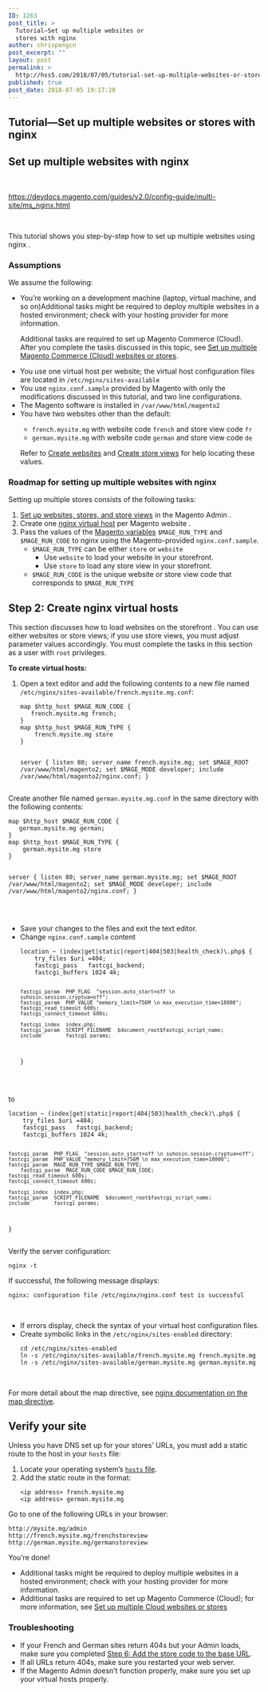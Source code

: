 ```yaml
---
ID: 1263
post_title: >
  Tutorial—Set up multiple websites or
  stores with nginx
author: chrispengcn
post_excerpt: ""
layout: post
permalink: >
  http://hss5.com/2018/07/05/tutorial-set-up-multiple-websites-or-stores-with-nginx/
published: true
post_date: 2018-07-05 19:17:28
---
```

<section class="page-intro">
<h1 class="page-heading">Tutorial—Set up multiple websites or stores with nginx</h1>
</section>
<h2 id="ms-nginx-over">Set up multiple websites with nginx</h2>
&nbsp;

<a href="https://devdocs.magento.com/guides/v2.0/config-guide/multi-site/ms_nginx.html">https://devdocs.magento.com/guides/v2.0/config-guide/multi-site/ms_nginx.html</a>

&nbsp;

This tutorial shows you step-by-step how to set up multiple websites using <span class="glossary-term" data-toggle="popover">nginx</span> .
<h3 id="assumptions">Assumptions</h3>
We assume the following:
<ul>
 	<li>You’re working on a development machine (laptop, virtual machine, and so on)Additional tasks might be required to deploy multiple websites in a hosted environment; check with your hosting provider for more information.

Additional tasks are required to set up Magento Commerce (Cloud). After you complete the tasks discussed in this topic, see <a href="https://devdocs.magento.com/guides/v2.0/cloud/project/project-multi-sites.html">Set up multiple Magento Commerce (Cloud) websites or stores</a>.</li>
 	<li>You use one virtual host per website; the virtual host configuration files are located in <code class="highlighter-rouge">/etc/nginx/sites-available</code></li>
 	<li>You use <code class="highlighter-rouge">nginx.conf.sample</code> provided by Magento with only the modifications discussed in this tutorial, and two line configurations.</li>
 	<li>The Magento software is installed in <code class="highlighter-rouge">/var/www/html/magento2</code></li>
 	<li>You have two websites other than the default:
<ul>
 	<li><code class="highlighter-rouge">french.mysite.mg</code> with website code <code class="highlighter-rouge">french</code> and store view code <code class="highlighter-rouge">fr</code></li>
 	<li><code class="highlighter-rouge">german.mysite.mg</code> with website code <code class="highlighter-rouge">german</code> and store view code <code class="highlighter-rouge">de</code></li>
</ul>
<div class="bs-callout bs-callout-tip">

Refer to <a href="https://devdocs.magento.com/guides/v2.0/config-guide/multi-site/ms_websites.html#step-2-create-websites">Create websites</a> and <a href="https://devdocs.magento.com/guides/v2.0/config-guide/multi-site/ms_websites.html#step-4-create-store-views">Create store views</a> for help locating these values.

</div></li>
</ul>
<h3 id="roadmap-for-setting-up-multiple-websites-with-nginx">Roadmap for setting up multiple websites with nginx</h3>
Setting up multiple stores consists of the following tasks:
<ol>
 	<li><a href="https://devdocs.magento.com/guides/v2.0/config-guide/multi-site/ms_websites.html">Set up websites, stores, and store views</a> in the <span class="glossary-term" data-toggle="popover">Magento Admin</span> .</li>
 	<li>Create one <a href="https://devdocs.magento.com/guides/v2.0/config-guide/multi-site/ms_nginx.html#ms-nginx-vhosts">nginx virtual host</a> per Magento <span class="glossary-term" data-toggle="popover">website</span> .</li>
 	<li>Pass the values of the <a href="https://devdocs.magento.com/guides/v2.0/config-guide/multi-site/ms_over.html">Magento variables</a> <code class="highlighter-rouge">$MAGE_RUN_TYPE</code> and <code class="highlighter-rouge">$MAGE_RUN_CODE</code> to nginx using the Magento-provided <code class="highlighter-rouge">nginx.conf.sample</code>.
<ul>
 	<li><code class="highlighter-rouge">$MAGE_RUN_TYPE</code> can be either <code class="highlighter-rouge">store</code> or <code class="highlighter-rouge">website</code>
<ul>
 	<li>Use <code class="highlighter-rouge">website</code> to load your website in your storefront.</li>
 	<li>Use <code class="highlighter-rouge">store</code> to load any store view in your storefront.</li>
</ul>
</li>
 	<li><code class="highlighter-rouge">$MAGE_RUN_CODE</code> is the unique website or store view code that corresponds to <code class="highlighter-rouge">$MAGE_RUN_TYPE</code></li>
</ul>
</li>
</ol>
<h2 id="ms-nginx-vhosts">Step 2: Create nginx virtual hosts</h2>
This section discusses how to load websites on the <span class="glossary-term" data-toggle="popover">storefront</span> . You can use either websites or store views; if you use store views, you must adjust parameter values accordingly. You must complete the tasks in this section as a user with <code class="highlighter-rouge">root</code> privileges.
<div class="collapsible active">

<b class="collapsible-title">To create virtual hosts: </b>
<div class="collapsible-content">
<ol>
 	<li>Open a text editor and add the following contents to a new file named <code class="highlighter-rouge">/etc/nginx/sites-available/french.mysite.mg.conf</code>:
<div class="highlighter-rouge">
<div class="highlight">
<div class="pre-wrap">
<pre class="highlight"><code>map $http_host $MAGE_RUN_CODE {
   french.mysite.mg french;
}
map $http_host $MAGE_RUN_TYPE {
    french.mysite.mg store
}

server {
   listen 80;
   server_name french.mysite.mg;
   set $MAGE_ROOT /var/www/html/magento2;
   set $MAGE_MODE developer;
   include /var/www/html/magento2/nginx.conf;
}
</code></pre>
</div>
</div>
</div></li>
</ol>
</div>
</div>
Create another file named <code class="highlighter-rouge">german.mysite.mg.conf</code> in the same directory with the following contents:
<div class="highlighter-rouge">
<div class="highlight">
<div class="pre-wrap">
<pre class="highlight"><code>map $http_host $MAGE_RUN_CODE {
   german.mysite.mg german;
}
map $http_host $MAGE_RUN_TYPE {
    german.mysite.mg store
}

server {
   listen 80;
   server_name german.mysite.mg;
   set $MAGE_ROOT /var/www/html/magento2;
   set $MAGE_MODE developer;
   include /var/www/html/magento2/nginx.conf;
}
</code></pre>
</div>
</div>
</div>
&nbsp;
<ul>
 	<li>Save your changes to the files and exit the text editor.</li>
 	<li>Change <code class="highlighter-rouge">nginx.conf.sample</code> content
<div class="highlighter-rouge">
<div class="highlight">
<div class="pre-wrap">
<pre class="highlight"><code>location ~ (index|get|static|report|404|503|health_check)\.php$ {
    try_files $uri =404;
    fastcgi_pass   fastcgi_backend;
    fastcgi_buffers 1024 4k;

    fastcgi_param  PHP_FLAG  "session.auto_start=off \n suhosin.session.cryptua=off";
    fastcgi_param  PHP_VALUE "memory_limit=756M \n max_execution_time=18000";
    fastcgi_read_timeout 600s;
    fastcgi_connect_timeout 600s;

    fastcgi_index  index.php;
    fastcgi_param  SCRIPT_FILENAME  $document_root$fastcgi_script_name;
    include        fastcgi_params;
}
</code></pre>
</div>
</div>
</div></li>
</ul>
&nbsp;

to
<div class="highlighter-rouge">
<div class="highlight">
<div class="pre-wrap">
<pre class="highlight"><code>location ~ (index|get|static|report|404|503|health_check)\.php$ {
    try_files $uri =404;
    fastcgi_pass   fastcgi_backend;
    fastcgi_buffers 1024 4k;

    fastcgi_param  PHP_FLAG  "session.auto_start=off \n suhosin.session.cryptua=off";
    fastcgi_param  PHP_VALUE "memory_limit=756M \n max_execution_time=18000";
    fastcgi_param  MAGE_RUN_TYPE $MAGE_RUN_TYPE;
	    fastcgi_param  MAGE_RUN_CODE $MAGE_RUN_CODE;
    fastcgi_read_timeout 600s;
    fastcgi_connect_timeout 600s;

    fastcgi_index  index.php;
    fastcgi_param  SCRIPT_FILENAME  $document_root$fastcgi_script_name;
    include        fastcgi_params;
}
</code></pre>
</div>
</div>
</div>
Verify the server configuration:
<div class="highlighter-rouge">
<div class="highlight">
<div class="pre-wrap">
<pre class="highlight"><code>nginx -t
</code></pre>
</div>
</div>
</div>
If successful, the following message displays:
<div class="highlighter-rouge">
<div class="highlight">
<div class="pre-wrap">
<pre class="highlight"><code>nginx: configuration file /etc/nginx/nginx.conf test is successful
</code></pre>
</div>
</div>
</div>
&nbsp;
<ul>
 	<li>If errors display, check the syntax of your virtual host configuration files.</li>
 	<li>Create symbolic links in the <code class="highlighter-rouge">/etc/nginx/sites-enabled</code> directory:
<div class="highlighter-rouge">
<div class="highlight">
<div class="pre-wrap">
<pre class="highlight"><code>cd /etc/nginx/sites-enabled
ln -s /etc/nginx/sites-available/french.mysite.mg french.mysite.mg
ln -s /etc/nginx/sites-available/german.mysite.mg german.mysite.mg
</code></pre>
</div>
</div>
</div></li>
</ul>
&nbsp;
<div class="collapsible active">
<div class="collapsible-content">

For more detail about the map directive, see <a href="http://nginx.org/en/docs/http/ngx_http_map_module.html#map" target="_blank" rel="noopener noreferrer">nginx documentation on the map directive</a>.

</div>
</div>
<h2 id="ms-nginx-verify">Verify your site</h2>
<div>

Unless you have DNS set up for your stores’ URLs, you must add a static route to the host in your <code class="highlighter-rouge">hosts</code> file:
<ol>
 	<li>Locate your operating system’s <a href="https://en.wikipedia.org/wiki/Hosts_(file)#Location_in_the_file_system" target="_blank" rel="noopener noreferrer"><code class="highlighter-rouge">hosts</code> file</a>.</li>
 	<li>Add the static route in the format:
<div class="highlighter-rouge">
<div class="highlight">
<div class="pre-wrap">
<pre class="highlight"><code>&lt;ip address&gt; french.mysite.mg
&lt;ip address&gt; german.mysite.mg
</code></pre>
</div>
</div>
</div></li>
</ol>
</div>
Go to one of the following URLs in your browser:
<div class="highlighter-rouge">
<div class="highlight">
<div class="pre-wrap">
<pre class="highlight"><code>http://mysite.mg/admin
http://french.mysite.mg/frenchstoreview
http://german.mysite.mg/germanstoreview
</code></pre>
</div>
</div>
</div>
You’re done!
<div id="info" class="bs-callout bs-callout-info">
<ul>
 	<li>Additional tasks might be required to deploy multiple websites in a hosted environment; check with your hosting provider for more information.</li>
 	<li>Additional tasks are required to set up Magento Commerce (Cloud); for more information, see <a href="https://devdocs.magento.com/guides/v2.0/cloud/project/project-multi-sites.html">Set up multiple Cloud websites or stores</a></li>
</ul>
</div>
<h3 id="troubleshooting">Troubleshooting</h3>
<ul>
 	<li>If your French and German sites return 404s but your Admin loads, make sure you completed <a href="https://devdocs.magento.com/guides/v2.0/config-guide/multi-site/ms_websites.html#multi-storecode-baseurl">Step 6: Add the store code to the base URL</a>.</li>
 	<li>If all URLs return 404s, make sure you restarted your web server.</li>
 	<li>If the Magento Admin doesn’t function properly, make sure you set up your virtual hosts properly.</li>
</ul>